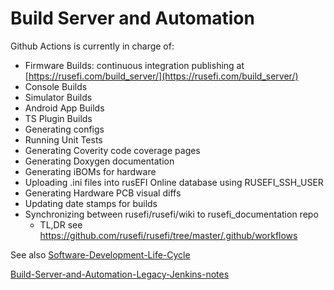 # Build Server and Automation

Github Actions is currently in charge of:

* Firmware Builds: continuous integration publishing at [https://rusefi.com/build_server/](https://rusefi.com/build_server/)
* Console Builds
* Simulator Builds
* Android App Builds
* TS Plugin Builds
* Generating configs
* Running Unit Tests
* Generating Coverity code coverage pages
* Generating Doxygen documentation
* Generating iBOMs for hardware
* Uploading .ini files into rusEFI Online database using RUSEFI_SSH_USER
* Generating Hardware PCB visual diffs
* Updating date stamps for builds
* Synchronizing between rusefi/rusefi/wiki to rusefi_documentation repo
  - TL,DR see https://github.com/rusefi/rusefi/tree/master/.github/workflows

See also [Software-Development-Life-Cycle]([Process]-Software-Development-Life-Cycle-SDLC) 

[Build-Server-and-Automation-Legacy-Jenkins-notes](Build-Server-and-Automation-Legacy-Jenkins-notes)
